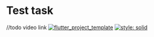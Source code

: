 # Test task
//todo video link
[![flutter_project_template](https://nokycucwgzweensacwfy.supabase.co/functions/v1/get_project_badge?projectId=149)](https://nokycucwgzweensacwfy.supabase.co/functions/v1/get_project_url?projectId=149)
[![style: solid](https://img.shields.io/badge/style-solid-orange)](https://pub.dev/packages/solid_lints)

